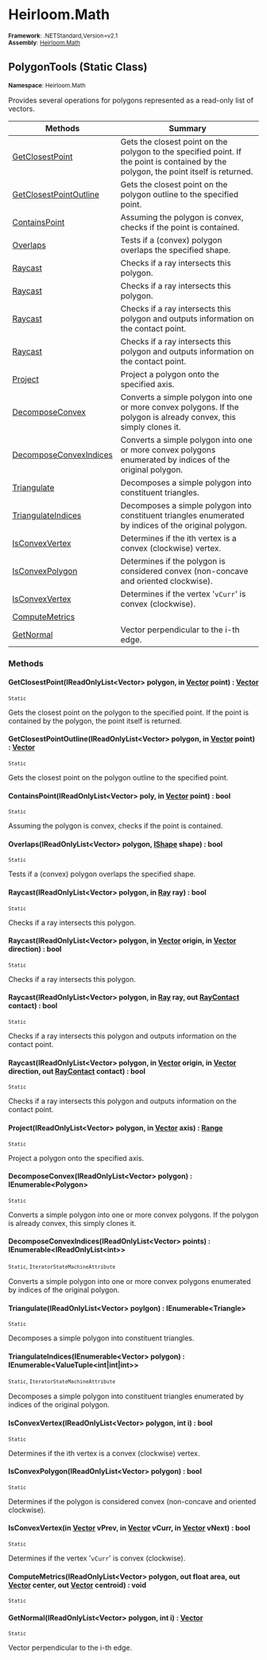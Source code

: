 # Heirloom.Math

<small>**Framework**: .NETStandard,Version=v2.1</small>  
<small>**Assembly**: [Heirloom.Math](../Heirloom.Math/Heirloom.Math.md)</small>  

## PolygonTools (Static Class)
<small>**Namespace**: Heirloom.Math</sub></small>  

Provides several operations for polygons represented as a read-only list of vectors.

| Methods                                | Summary                                                                                                                               |
|----------------------------------------|---------------------------------------------------------------------------------------------------------------------------------------|
| [GetClosestPoint](#GET53DD1DC3)        | Gets the closest point on the polygon to the specified point. If the point is contained by the polygon, the point itself is returned. |
| [GetClosestPointOutline](#GET99348117) | Gets the closest point on the polygon outline to the specified point.                                                                 |
| [ContainsPoint](#CON881CB3C3)          | Assuming the polygon is convex, checks if the point is contained.                                                                     |
| [Overlaps](#OVE7F2D7C32)               | Tests if a (convex) polygon overlaps the specified shape.                                                                             |
| [Raycast](#RAY408E945F)                | Checks if a ray intersects this polygon.                                                                                              |
| [Raycast](#RAY408E945F)                | Checks if a ray intersects this polygon.                                                                                              |
| [Raycast](#RAY408E945F)                | Checks if a ray intersects this polygon and outputs information on the contact point.                                                 |
| [Raycast](#RAY408E945F)                | Checks if a ray intersects this polygon and outputs information on the contact point.                                                 |
| [Project](#PROAD473221)                | Project a polygon onto the specified axis.                                                                                            |
| [DecomposeConvex](#DECD5C63F18)        | Converts a simple polygon into one or more convex polygons. If the polygon is already convex, this simply clones it.                  |
| [DecomposeConvexIndices](#DEC1BF9D083) | Converts a simple polygon into one or more convex polygons enumerated by indices of the original polygon.                             |
| [Triangulate](#TRI86AB1534)            | Decomposes a simple polygon into constituent triangles.                                                                               |
| [TriangulateIndices](#TRI1E4F7709)     | Decomposes a simple polygon into constituent triangles enumerated by indices of the original polygon.                                 |
| [IsConvexVertex](#ISC39BC929B)         | Determines if the ith vertex is a convex (clockwise) vertex.                                                                          |
| [IsConvexPolygon](#ISC197C78B7)        | Determines if the polygon is considered convex (non-concave and oriented clockwise).                                                  |
| [IsConvexVertex](#ISC39BC929B)         | Determines if the vertex '`vCurr`' is convex (clockwise).                                                                             |
| [ComputeMetrics](#COM8EB5C2F0)         |                                                                                                                                       |
| [GetNormal](#GET3AF6BF49)              | Vector perpendicular to the i-th edge.                                                                                                |

### Methods

#### <a name="GETB151C47D"></a>GetClosestPoint(IReadOnlyList\<Vector> polygon, in [Vector](Heirloom.Math.Vector.md) point) : [Vector](Heirloom.Math.Vector.md)
<small>`Static`</small>

Gets the closest point on the polygon to the specified point. If the point is contained by the polygon, the point itself is returned.


#### <a name="GETB6050D89"></a>GetClosestPointOutline(IReadOnlyList\<Vector> polygon, in [Vector](Heirloom.Math.Vector.md) point) : [Vector](Heirloom.Math.Vector.md)
<small>`Static`</small>

Gets the closest point on the polygon outline to the specified point.


#### <a name="CON45F666FA"></a>ContainsPoint(IReadOnlyList\<Vector> poly, in [Vector](Heirloom.Math.Vector.md) point) : bool
<small>`Static`</small>

Assuming the polygon is convex, checks if the point is contained.


#### <a name="OVE3D4308CF"></a>Overlaps(IReadOnlyList\<Vector> polygon, [IShape](Heirloom.Math.IShape.md) shape) : bool
<small>`Static`</small>

Tests if a (convex) polygon overlaps the specified shape.


#### <a name="RAY30673858"></a>Raycast(IReadOnlyList\<Vector> polygon, in [Ray](Heirloom.Math.Ray.md) ray) : bool
<small>`Static`</small>

Checks if a ray intersects this polygon.


#### <a name="RAY848FA55D"></a>Raycast(IReadOnlyList\<Vector> polygon, in [Vector](Heirloom.Math.Vector.md) origin, in [Vector](Heirloom.Math.Vector.md) direction) : bool
<small>`Static`</small>

Checks if a ray intersects this polygon.


#### <a name="RAY406214DB"></a>Raycast(IReadOnlyList\<Vector> polygon, in [Ray](Heirloom.Math.Ray.md) ray, out [RayContact](Heirloom.Math.RayContact.md) contact) : bool
<small>`Static`</small>

Checks if a ray intersects this polygon and outputs information on the contact point.


#### <a name="RAY52A47FBA"></a>Raycast(IReadOnlyList\<Vector> polygon, in [Vector](Heirloom.Math.Vector.md) origin, in [Vector](Heirloom.Math.Vector.md) direction, out [RayContact](Heirloom.Math.RayContact.md) contact) : bool
<small>`Static`</small>

Checks if a ray intersects this polygon and outputs information on the contact point.


#### <a name="PRO11EC2108"></a>Project(IReadOnlyList\<Vector> polygon, in [Vector](Heirloom.Math.Vector.md) axis) : [Range](Heirloom.Math.Range.md)
<small>`Static`</small>

Project a polygon onto the specified axis.


#### <a name="DECEF17F732"></a>DecomposeConvex(IReadOnlyList\<Vector> polygon) : IEnumerable\<Polygon>
<small>`Static`</small>

Converts a simple polygon into one or more convex polygons. If the polygon is already convex, this simply clones it.


#### <a name="DEC97B32AE0"></a>DecomposeConvexIndices(IReadOnlyList\<Vector> points) : IEnumerable\<IReadOnlyList\<int>>
<small>`Static`, `IteratorStateMachineAttribute`</small>

Converts a simple polygon into one or more convex polygons enumerated by indices of the original polygon.


#### <a name="TRI22656356"></a>Triangulate(IReadOnlyList\<Vector> poylgon) : IEnumerable\<Triangle>
<small>`Static`</small>

Decomposes a simple polygon into constituent triangles.


#### <a name="TRI80731139"></a>TriangulateIndices(IEnumerable\<Vector> polygon) : IEnumerable\<ValueTuple\<int|int|int>>
<small>`Static`, `IteratorStateMachineAttribute`</small>

Decomposes a simple polygon into constituent triangles enumerated by indices of the original polygon.


#### <a name="ISC7B85044"></a>IsConvexVertex(IReadOnlyList\<Vector> polygon, int i) : bool
<small>`Static`</small>

Determines if the ith vertex is a convex (clockwise) vertex.


#### <a name="ISC64A2C0E"></a>IsConvexPolygon(IReadOnlyList\<Vector> polygon) : bool
<small>`Static`</small>

Determines if the polygon is considered convex (non-concave and oriented clockwise).


#### <a name="ISCB20F457E"></a>IsConvexVertex(in [Vector](Heirloom.Math.Vector.md) vPrev, in [Vector](Heirloom.Math.Vector.md) vCurr, in [Vector](Heirloom.Math.Vector.md) vNext) : bool
<small>`Static`</small>

Determines if the vertex '`vCurr`' is convex (clockwise).


#### <a name="COMDDEECE05"></a>ComputeMetrics(IReadOnlyList\<Vector> polygon, out float area, out [Vector](Heirloom.Math.Vector.md) center, out [Vector](Heirloom.Math.Vector.md) centroid) : void
<small>`Static`</small>


#### <a name="GET6318F2B1"></a>GetNormal(IReadOnlyList\<Vector> polygon, int i) : [Vector](Heirloom.Math.Vector.md)
<small>`Static`</small>

Vector perpendicular to the i-th edge.


